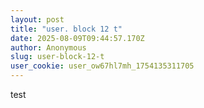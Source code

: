 ```yaml
---
layout: post
title: "user. block 12 t"
date: 2025-08-09T09:44:57.170Z
author: Anonymous
slug: user-block-12-t
user_cookie: user_ow67hl7mh_1754135311705
---
```


test

